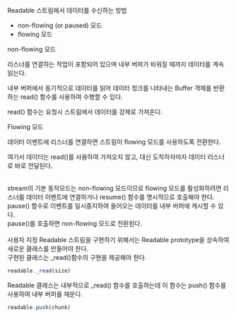 Readable 스트림에서 데이터를 수신하는 방법

- non-flowing (or paused) 모드
- flowing 모드

non-flowing 모드

리스너를 연결하는 작업이 포함되어 있으며 내부 버퍼가 비워질 때까지 데이터를 계속 읽는다.

내부 버퍼에서 동기적으로 데이터를 읽어 데이터 청크를 나타내는 Buffer 객체를 반환하는 read() 함수를 사용하여 수행할 수 있다.

read() 함수는 요청시 스트림에서 데이터를 강제로 가져온다.

Flowing 모드

데이터 이벤트에 리스너를 연결하면 스트림이 flowing 모드를 사용하도록 전환한다.

여기서 데이터는 read()를 사용하여 가져오지 않고, 대신 도착하자마자 데이터 리스너로 바로 전달된다.

<br/>
stream의 기본 동작모드는 non-flowing 모드이므로 flowing 모드를 활성화하려면 리스너를 데이터 이벤트에 연결하거나
resume() 함수를 명시적으로 호출해야 한다. <br/>
pause() 함수로 이벤트를 일시중지하여 들어오는 데이터를 내부 버퍼에 캐시할 수 있다. <br/>
pause()를 호출하면 non-flowing 모드로 전환된다.

<br/>
<br/>
사용자 지정 Readable 스트림을 구현하기 위해서는 Readable prototype을 상속하여 새로운 클래스를 만들어야 한다.<br/>
구현된 클래스는 _read()함수의 구현을 제공해야 한다.

```js
readable._read(size)
```

Readable 클래스는 내부적으로 \_read() 함수를 호출하는데 이 함수는 push() 함수를 사용하여 내부 버퍼를 채운다.<br/>

```js
readable.push(chunk)
```

